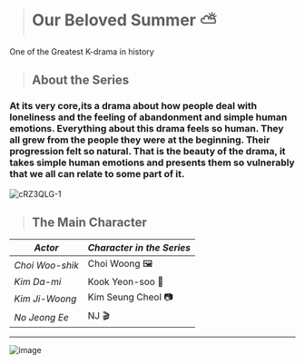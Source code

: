 > # Our Beloved Summer :partly_sunny: 
One of the Greatest K-drama in history
> ## About the Series
### At its very core,its a drama about how people deal with loneliness and the feeling of abandonment and simple human emotions. Everything about this drama feels so human. They all grew from the people they were at the beginning. Their progression felt so natural. That is the beauty of the drama, it takes simple human emotions and presents them so vulnerably that we all can relate to some part of it.
![cRZ3QLG-1](https://github.com/Eli300444/app-dev/assets/168875822/9d02d612-d756-42a8-9020-a4993d2dd7ab)
> ## The Main Character
| *Actor* | *Character in the Series* |
| ----------- | ----------- |
| *Choi Woo-shik* | Choi Woong 🖼️|
| *Kim Da-mi*| Kook Yeon-soo 🏢|
| *Kim Ji-Woong*| Kim Seung Cheol 📷|  
| *No Jeong Ee*| NJ 🎬|  
-----------
![image](https://github.com/Eli300444/app-dev/assets/168875822/dd1a8fc9-eee9-4322-834f-5f809504c10c) 

